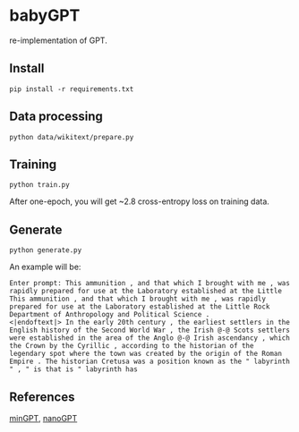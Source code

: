 # babyGPT
re-implementation of GPT.

## Install
```
pip install -r requirements.txt
```

## Data processing
```
python data/wikitext/prepare.py
```

## Training
```
python train.py
```
After one-epoch, you will get ~2.8 cross-entropy loss on training data.

## Generate
```
python generate.py
```
An example will be:
```
Enter prompt: This ammunition , and that which I brought with me , was rapidly prepared for use at the Laboratory established at the Little
This ammunition , and that which I brought with me , was rapidly prepared for use at the Laboratory established at the Little Rock Department of Anthropology and Political Science . 
<|endoftext|> In the early 20th century , the earliest settlers in the English history of the Second World War , the Irish @-@ Scots settlers were established in the area of the Anglo @-@ Irish ascendancy , which the Crown by the Cyrillic , according to the historian of the legendary spot where the town was created by the origin of the Roman Empire . The historian Cretusa was a position known as the " labyrinth " , " is that is " labyrinth has
```

## References
[minGPT](https://github.com/karpathy/minGPT), [nanoGPT](https://github.com/karpathy/nanoGPT)
